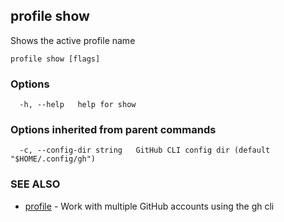 ## profile show

Shows the active profile name

```
profile show [flags]
```

### Options

```
  -h, --help   help for show
```

### Options inherited from parent commands

```
  -c, --config-dir string   GitHub CLI config dir (default "$HOME/.config/gh")
```

### SEE ALSO

* [profile](profile.md)	 - Work with multiple GitHub accounts using the gh cli

